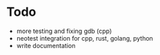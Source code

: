 # Todo

- more testing and fixing gdb (cpp)
- neotest integration for cpp, rust, golang, python
- write documentation
